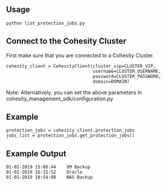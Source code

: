 ## Usage 
```
python list_protection_jobs.py
```

## Connect to the Cohesity Cluster
First make sure that you are connected to a Cohesity Cluster.
```
cohesity_client = CohesityClient(cluster_vip=CLUSTER_VIP,
                                 username=CLUSTER_USERNAME, 
                                 password=CLUSTER_PASSWORD,
                                 domain=DOMAIN)
```
Note: Alternatively, you can set the above parameters in cohesity_management_sdk/configuration.py

## Example
``` 
protection_jobs = cohesity_client.protection_jobs
jobs_list = protection_jobs.get_protection_jobs()

```
## Example Output
```
01-01-2019 15:06:44	   VM Backup
01-01-2019 16:31:52	   Oracle 
01-01-2019 18:54:08	   NAS Backup
```

